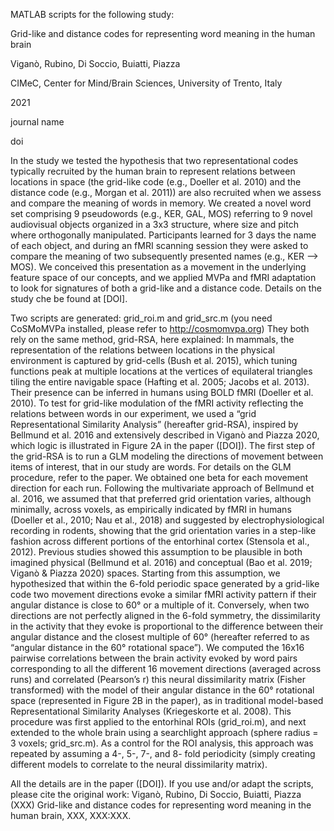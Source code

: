 MATLAB scripts for the following study: 

Grid-like and distance codes for representing word meaning in the human brain

Viganò, Rubino, Di Soccio, Buiatti, Piazza

CIMeC, Center for Mind/Brain Sciences, University of Trento, Italy

2021

journal name

doi

In the study we tested the hypothesis that two representational codes typically recruited by the human brain to represent relations between locations in space (the grid-like code (e.g., Doeller et al. 2010) and the distance code (e.g., Morgan et al. 2011)) are also recruited when we assess and compare the meaning of words in memory. We created a novel word set comprising 9 pseudowords (e.g., KER, GAL, MOS) referring to 9 novel audiovisual objects organized in a 3x3 structure, where size and pitch where orthogonally manipulated. Participants learned for 3 days the name of each object, and during an fMRI scanning session they were asked to compare the meaning of two subsequently presented names (e.g., KER --> MOS). We conceived this presentation as a movement in the underlying feature space of our concepts, and we applied MVPa and fMRI adaptation to look for signatures of both a grid-like and a distance code. Details on the study che be found at [DOI].

Two scripts are generated: grid_roi.m and grid_src.m (you need CoSMoMVPa installed, please refer to http://cosmomvpa.org)
They both rely on the same method, grid-RSA, here explained:
In mammals, the representation of the relations between locations in the physical environment is captured by grid-cells (Bush et al. 2015), which tuning functions peak at multiple locations at the vertices of equilateral triangles tiling the entire navigable space (Hafting et al. 2005; Jacobs et al. 2013). Their presence can be inferred in humans using BOLD fMRI (Doeller et al. 2010). To test for grid-like modulation of the fMRI activity reflecting the relations between words in our experiment, we used a “grid Representational Similarity Analysis” (hereafter grid-RSA), inspired by Bellmund et al. 2016 and extensively described in Viganò and Piazza 2020, which logic is illustrated in Figure 2A in the paper ([DOI]). The first step of the grid-RSA is to run a GLM modeling the directions of movement between items of interest, that in our study are words. For details on the GLM procedure, refer to the paper. We obtained one beta for each movement direction for each run. Following the multivariate approach of Bellmund et al. 2016, we assumed that that preferred grid orientation varies, although minimally, across voxels, as empirically indicated by fMRI in humans (Doeller et al., 2010; Nau et al., 2018) and suggested by electrophysiological recording in rodents, showing that the grid orientation varies in a step-like fashion across different portions of the entorhinal cortex (Stensola et al., 2012). Previous studies showed this assumption to be plausible in both imagined physical (Bellmund et al. 2016) and conceptual (Bao et al. 2019; Viganò & Piazza 2020) spaces. Starting from this assumption, we hypothesized that within the 6-fold periodic space generated by a grid-like code two movement directions evoke a similar fMRI activity pattern if their angular distance is close to 60° or a multiple of it. Conversely, when two directions are not perfectly aligned in the 6-fold symmetry, the dissimilarity in the activity that they evoke is proportional to the difference between their angular distance and the closest multiple of 60° (hereafter referred to as “angular distance in the 60° rotational space”). We computed the 16x16 pairwise correlations between the brain activity evoked by word pairs corresponding to all the different 16 movement directions (averaged across runs) and correlated (Pearson’s r) this neural dissimilarity matrix (Fisher transformed) with the model of their angular distance in the 60° rotational space (represented in Figure 2B in the paper), as in traditional model-based Representational Similarity Analyses (Kriegeskorte et al. 2008). This procedure was first applied to the entorhinal ROIs (grid_roi.m), and next extended to the whole brain using a searchlight approach (sphere radius = 3 voxels; grid_src.m). As a control for the ROI analysis, this approach was repeated by assuming a 4-, 5-, 7-, and 8- fold periodicity (simply creating different models to correlate to the neural dissimilarity matrix). 

All the details are in the paper ([DOI]). If you use and/or adapt the scripts, please cite the original work: Viganò, Rubino, Di Soccio, Buiatti, Piazza (XXX) Grid-like and distance codes for representing word meaning in the human brain, XXX, XXX:XXX.


